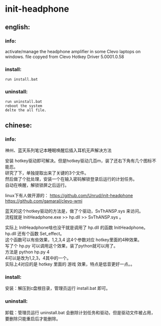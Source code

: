 # init-headphone

## english:

### info:
activate/manage the headphone amplifier in some Clevo laptops on windows.
file copyed from Clevo Hotkey Driver 5.0001.0.58

### install:
    run install.bat

### uninstall:
    run uninstall.bat
    reboot the system
    delte the all file.

## chinese:

### info:
神州、蓝天系列笔记本睡眠唤醒后插入耳机无声解决方法  

安装 hotkey驱动即可解决。但是hotkey驱动几百m，装了还右下角有几个图标不能忍。  
研究了下，单独提取出来了关键的3个文件。  
然后做了个批处理，安装一个在输入密码解锁登录后运行的计划任务。  
自动在唤醒，解锁锁屏之后运行。  

linux下有人做开源的：
https://github.com/Unrud/init-headphone  
https://github.com/gamaral/clevo-wmi  

蓝天的这个hotkey驱动的方法是，做了个驱动，SvThANSP.sys 来访问。  
流程就是 InitHeadphone.exe >> hp.dll >> SvThANSP.sys 。  

实际上 InitHeadphone啥也没干就是调用了 hp.dll 的函数 InitHeadphone。  
hp.dll 还有个函数 Set_effect。  
这个函数可以有些效果，1,2,3,4 这4个参数对应 hotkey里面的4种效果。  
写了个 hp.py 可以调用这个效果，装了python就可以用了。  
方法是 python hp.py 4  
4可以是改为1,2,3，4其中的一个。  
实际上4对应的是 hotkey 里面的 游戏 效果，特点是低音更好一点。。  

### install:
安装：解压到c盘根目录，管理员运行 install.bat 即可。

### uninstall:
卸载：管理员运行 uninstall.bat 会删除计划任务和驱动，但是驱动文件被占用，要删除只能重启后才能删除。



